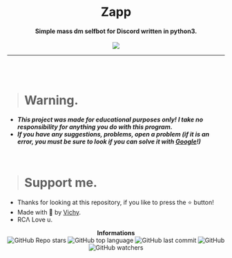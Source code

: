<h1 align="center">Zapp</h1>

<p align='center'>
    <b>Simple mass dm selfbot for Discord written in python3.</b><br>
    <br>
    <img src='https://media.discordapp.net/attachments/879849953189564436/880661813333733377/unknown.png'>
</p>

----

<br><br>

> # Warning.

* ***This project was made for educational purposes only! I take no responsibility for anything you do with this program.***
* ***If you have any suggestions, problems, open a problem (if it is an error, you must be sure to look if you can solve it with [Google](https://giybf.com)!)***

<br>

> # Support me.

* Thanks for looking at this repository, if you like to press the ⭐ button!
* Made with 💖 by [Vichy](https://github.com/Its-Vichy).
* RCΛ Love u.

<p align="center"> 
    <b>Informations</b><br>
    <img alt="GitHub Repo stars" src="https://img.shields.io/github/stars/Its-Vichy/Zapp?style=social">
    <img alt="GitHub top language" src="https://img.shields.io/github/languages/top/Its-Vichy/Zapp">
    <img alt="GitHub last commit" src="https://img.shields.io/github/last-commit/Its-Vichy/Zapp">
    <img alt="GitHub" src="https://img.shields.io/github/license/Its-Vichy/Zapp">
    <img alt="GitHub watchers" src="https://img.shields.io/github/watchers/Its-Vichy/Zapp?style=social">
</p>
